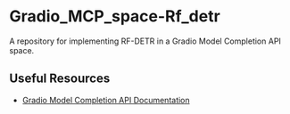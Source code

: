 # Gradio_MCP_space-Rf_detr

A repository for implementing RF-DETR in a Gradio Model Completion API space.

## Useful Resources

- [Gradio Model Completion API Documentation](https://huggingface.co/blog/gradio-mcp)
